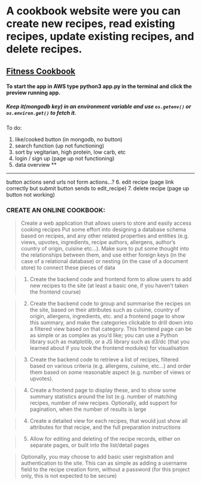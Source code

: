 # A cookbook website were you can create new recipes, read existing recipes, update existing recipes, and delete recipes.

## [Fitness Cookbook](https://cook-book-application.herokuapp.com/ "Milestone #3") 

#### To start the app in AWS type python3 app.py in the terminal and click the preview running app.

##### Keep it(mongodb key) in an environment variable and use `os.getenv()` or `os.environ.get()` to fetch it.

To do:
1. like/cooked button (in mongodb, no button)
2. search function (up not functioning)
3. sort by vegitarian, high protein, low carb, etc
4. login / sign up (page up not functioning)
5. data overview **
------------------
button actions send urls not form actions...?
6. edit recipe (page link correctly but submit button sends to edit_recipe)
7. delete recipe (page up button not working)



### CREATE AN ONLINE COOKBOOK:

> Create a web application that allows users to store and easily access cooking recipes
    Put some effort into designing a database schema based on recipes, and any other related properties and entities (e.g. views, upvotes, ingredients, recipe authors, allergens, author’s country of origin, cuisine etc…). Make sure to put some thought into the relationships between them, and use either foreign keys (in the case of a relational database) or nesting (in the case of a document store) to connect these pieces of data
    
   > 1. Create the backend code and frontend form to allow users to add new recipes to the site (at least a basic one, if you haven’t taken the frontend course)
    
>    2. Create the backend code to group and summarise the recipes on the site, based on their attributes such as cuisine, country of origin, allergens, ingredients, etc. and a frontend page to show this summary, and make the categories clickable to drill down into a filtered view based on that category. This frontend page can be as simple or as complex as you’d like; you can use a Python library such as matplotlib, or a JS library such as d3/dc (that you learned about if you took the frontend modules) for visualisation
    
 >   3. Create the backend code to retrieve a list of recipes, filtered based on various criteria (e.g. allergens, cuisine, etc…) and order them based on some reasonable aspect (e.g. number of views or upvotes). 
    
  >  4. Create a frontend page to display these, and to show some summary statistics around the list (e.g. number of matching recipes, number of new recipes. Optionally, add support for pagination, when the number of results is large
    
   > 4. Create a detailed view for each recipes, that would just show all attributes for that recipe, and the full preparation instructions
    
>    5. Allow for editing and deleting of the recipe records, either on separate pages, or built into the list/detail pages
   
 >   Optionally, you may choose to add basic user registration and authentication to the site. This can as simple as adding a username field to the recipe creation form, without a password (for this project only, this is not expected to be secure)


